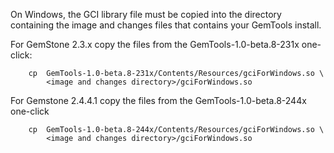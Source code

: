 On Windows, the GCI library file must be copied into the directory containing the image and changes files that contains your GemTools install.

For GemStone 2.3.x copy the files from the GemTools-1.0-beta.8-231x one-click:
```
	cp  GemTools-1.0-beta.8-231x/Contents/Resources/gciForWindows.so \
		<image and changes directory>/gciForWindows.so
```
For Gemstone 2.4.4.1 copy the files from the GemTools-1.0-beta.8-244x one-click
```
	cp  GemTools-1.0-beta.8-244x/Contents/Resources/gciForWindows.so \
		<image and changes directory>/gciForWindows.so
```